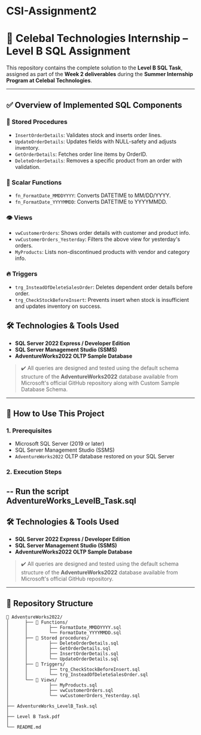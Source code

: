 # CSI-Assignment2

# 💼 Celebal Technologies Internship – Level B SQL Assignment

This repository contains the complete solution to the **Level B SQL Task**, assigned as part of the **Week 2 deliverables** during the **Summer Internship Program at Celebal Technologies**.

---
## ✅ Overview of Implemented SQL Components
### 🔧 Stored Procedures
- `InsertOrderDetails`: Validates stock and inserts order lines.
- `UpdateOrderDetails`: Updates fields with NULL-safety and adjusts inventory.
- `GetOrderDetails`: Fetches order line items by OrderID.
- `DeleteOrderDetails`: Removes a specific product from an order with validation.

### 🧮 Scalar Functions
- `fn_FormatDate_MMDDYYYY`: Converts DATETIME to MM/DD/YYYY.
- `fn_FormatDate_YYYYMMDD`: Converts DATETIME to YYYYMMDD.

### 👁️ Views
- `vwCustomerOrders`: Shows order details with customer and product info.
- `vwCustomerOrders_Yesterday`: Filters the above view for yesterday's orders.
- `MyProducts`: Lists non-discontinued products with vendor and category info.

### 🔥 Triggers
- `trg_InsteadOfDeleteSalesOrder`: Deletes dependent order details before order.
- `trg_CheckStockBeforeInsert`: Prevents insert when stock is insufficient and updates inventory on success.

## 🛠️ Technologies & Tools Used

- **SQL Server 2022 Express / Developer Edition**
- **SQL Server Management Studio (SSMS)**
- **AdventureWorks2022 OLTP Sample Database**

> ✔️ All queries are designed and tested using the default schema structure of the **AdventureWorks2022** database available from Microsoft's official GitHub repository along with Custom Sample Database Schema.

---

## 💾 How to Use This Project

### 1. Prerequisites
- Microsoft SQL Server (2019 or later)
- SQL Server Management Studio (SSMS)
- `AdventureWorks2022` OLTP database restored on your SQL Server

### 2. Execution Steps
-- Run the script AdventureWorks_LevelB_Task.sql
---
## 🛠️ Technologies & Tools Used

- **SQL Server 2022 Express / Developer Edition**
- **SQL Server Management Studio (SSMS)**
- **AdventureWorks2022 OLTP Sample Database**

> ✔️ All queries are designed and tested using the default schema structure of the **AdventureWorks2022** database available from Microsoft's official GitHub repository.

---

## 📁 Repository Structure
```plaintext
📂 AdventureWorks2022/
│      ├── 📂 Functions/
│      │        ├── FormatDate_MMDDYYYY.sql
│      │        └── FormatDate_YYYYMMDD.sql
│      ├── 📂 Stored procedures/
│      │        ├── DeleteOrderDetails.sql
│      │        ├── GetOrderDetails.sql
│      │        ├── InsertOrderDetails.sql
│      │        └── UpdateOrderDetails.sql
│      ├── 📂 Triggers/
│      │        ├── trg_CheckStockBeforeInsert.sql
│      │        └── trg_InsteadOfDeleteSalesOrder.sql
│      └── 📂 Views/
│               ├── MyProducts.sql
│               ├── vwCustomerOrders.sql
│               └── vwCustomerOrders_Yesterday.sql
│
├── AdventureWorks_LevelB_Task.sql
│
├── Level B Task.pdf
│
└── README.md
